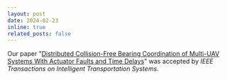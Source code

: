 ```yaml
---
layout: post
date: 2024-02-23
inline: true
related_posts: false
---
```


Our paper "<a href="https://doi.org/10.1109/TITS.2024.3364356">Distributed Collision-Free Bearing Coordination of Multi-UAV Systems With Actuator Faults and Time Delays</a>" was accepted by <i>IEEE Transactions on Intelligent Transportation Systems</i>.
